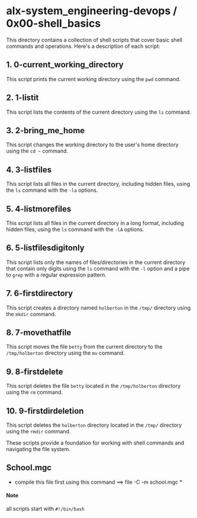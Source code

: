 # alx-system_engineering-devops / 0x00-shell_basics

This directory contains a collection of shell scripts that cover basic shell commands and operations. Here's a description of each script:

## 1. 0-current_working_directory

This script prints the current working directory using the `pwd` command.

## 2. 1-listit

This script lists the contents of the current directory using the `ls` command.

## 3. 2-bring_me_home

This script changes the working directory to the user's home directory using the `cd ~` command.

## 4. 3-listfiles

This script lists all files in the current directory, including hidden files, using the `ls` command with the `-la` options.

## 5. 4-listmorefiles

This script lists all files in the current directory in a long format, including hidden files, using the `ls` command with the `-lA` options.

## 6. 5-listfilesdigitonly

This script lists only the names of files/directories in the current directory that contain only digits using the `ls` command with the `-l` option and a pipe to `grep` with a regular expression pattern.

## 7. 6-firstdirectory

This script creates a directory named `holberton` in the `/tmp/` directory using the `mkdir` command.

## 8. 7-movethatfile

This script moves the file `betty` from the current directory to the `/tmp/holberton` directory using the `mv` command.

## 9. 8-firstdelete

This script deletes the file `betty` located in the `/tmp/holberton` directory using the `rm` command.

## 10. 9-firstdirdeletion

This script deletes the `holberton` directory located in the `/tmp/` directory using the `rmdir` command.

These scripts provide a foundation for working with shell commands and navigating the file system.


## School.mgc
* compile this file first using this command  ==> file -C -m school.mgc *

#### Note 
all scripts start with `#!/bin/bash`
